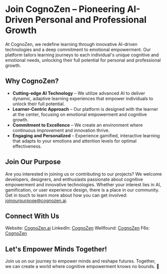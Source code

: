 # Join CognoZen – Pioneering AI-Driven Personal and Professional Growth
At CognoZen, we redefine learning through innovative AI-driven technologies and a deep commitment to emotional empowerment. Our platform tailors learning journeys to each individual's unique cognitive and emotional needs, unlocking their full potential for personal and professional growth.

## Why CognoZen?
* **Cutting-edge AI Technology** – We utilize advanced AI to deliver dynamic, adaptive learning experiences that empower individuals to unlock their full potential.
* **Learner-Centric Approach** – Our platform is designed with the learner at the center, focusing on emotional empowerment and cognitive growth.
* **Commitment to Excellence** – We create an environment where continuous improvement and innovation thrive.
* **Engaging and Personalized** – Experience gamified, interactive learning that adapts to your emotions and attention levels for optimal effectiveness.

## Join Our Purpose
Are you interested in joining us or contributing to our projects? We welcome developers, designers, and enthusiasts passionate about cognitive empowerment and innovative technologies. Whether your interest lies in AI, gamification, or user experience design, there is a place in our community. Get in touch to learn more about how you can get involved: joinourpurpose@cognozen.ai.

## Connect With Us
Website: [CognoZen.ai](https://cognozen.ai)
LinkedIn: [CognoZen](https://linkedin.com/company/cognozen)
Wellfound: [CognoZen](https://wellfound.com/company/cognozen)
F6s: [CognoZen](https://www.f6s.com/cognozen)

## Let's Empower Minds Together!
Join us on our journey to empower minds and reshape futures. Together, we can create a world where cognitive empowerment knows no bounds. 🚀
